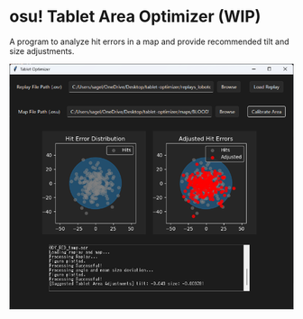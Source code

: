 # osu! Tablet Area Optimizer (WIP)

A program to analyze hit errors in a map and provide recommended tilt and size adjustments.

![Built in GUI](./gui.png)
